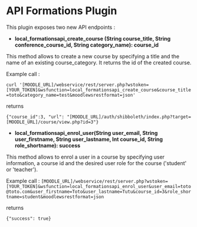 # API Formations Plugin

This plugin exposes two new API endpoints :

- **local_formationsapi_create_course (String course_title, String conference_course_id, String category_name): course_id**

This method allows to create a new course by specifying a title and the name of an existing course_category. It returns the id of the created course.

Example call :

`curl '[MOODLE_URL]/webservice/rest/server.php?wstoken=[YOUR_TOKEN]&wsfunction=local_formationsapi_create_course&course_title=toto&category_name=test&moodlewsrestformat=json'`

returns 

`{"course_id":3, "url": "[MOODLE_URL]/auth/shibboleth/index.php?target=[MOODLE_URL]/course/view.php?id=3"}`


- **local_formationsapi_enrol_user(String user_email, String user_firstname, String user_lastname, Int course_id, String role_shortname): success**

This method allows to enrol a user in a course by specifying user information, a course id and the desired user role for the course ('student' or 'teacher').

Example call :
`[MOODLE_URL]/webservice/rest/server.php?wstoken=[YOUR_TOKEN]&wsfunction=local_formationsapi_enrol_user&user_email=toto@toto.com&user_firstname=Toto&user_lastname=Tutu&course_id=3&role_shortname=student&moodlewsrestformat=json`

returns 

`{"success": true}`
